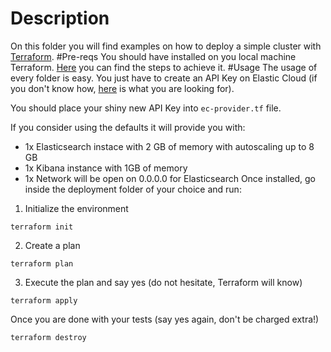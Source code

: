 # Description
On this folder you will find examples on how to deploy a simple cluster with [Terraform](https://registry.terraform.io/providers/elastic/ec/latest).
#Pre-reqs
You should have installed on you local machine Terraform. [Here](https://developer.hashicorp.com/terraform/tutorials/aws-get-started/install-cli) you can find the steps to achieve it.
#Usage
The usage of every folder is easy. You just have to create an API Key on Elastic Cloud (if you don't know how, [here](https://www.elastic.co/guide/en/cloud/current/ec-api-keys.html) is what you are looking for).

You should place your shiny new API Key into `ec-provider.tf` file.

If you consider using the defaults it will provide you with:
* 1x Elasticsearch instace with 2 GB of memory with autoscaling up to 8 GB
* 1x Kibana instance with 1GB of memory
* 1x Network will be open on 0.0.0.0 for Elasticsearch
Once installed, go inside the deployment folder of your choice and run:
1. Initialize the environment
```
terraform init
```
2. Create a plan
```
terraform plan
```
3. Execute the plan and say yes (do not hesitate, Terraform will know)
```
terraform apply
```
Once you are done with your tests (say yes again, don't be charged extra!)
```
terraform destroy
```

